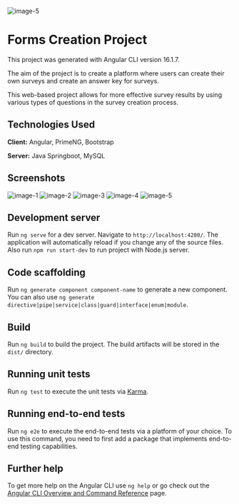 ![image-5](https://github.com/KutayTunaa/Angular_NodeJs_Annotation_Webcam_Project/assets/113691691/24fd98e3-fd4c-4733-9901-5356f74dab4c)
# Forms Creation Project

This project was generated with Angular CLI version 16.1.7.

The aim of the project is to create a platform where users can create their own surveys and create an answer key for surveys. 

This web-based project allows for more effective survey results by using various types of questions in the survey creation process.

## Technologies Used

**Client:** Angular, PrimeNG, Bootstrap

**Server:** Java Springboot, MySQL
  
## Screenshots
![image-1](https://github.com/KutayTunaa/Angular_NodeJs_Annotation_Webcam_Project/assets/113691691/cd4a3097-e055-4936-b6d4-7b759470d146)
![image-2](https://github.com/KutayTunaa/Angular_NodeJs_Annotation_Webcam_Project/assets/113691691/7ee691b1-a7eb-487d-bc9d-105f123a6c59)
![image-3](https://github.com/KutayTunaa/Angular_NodeJs_Annotation_Webcam_Project/assets/113691691/c620ce7f-8e07-409e-be48-ff8aefeda1a6)
![image-4](https://github.com/KutayTunaa/Angular_NodeJs_Annotation_Webcam_Project/assets/113691691/f116e884-9495-4d33-b997-b1f7fb26df69)
![image-5](https://github.com/KutayTunaa/Angular_NodeJs_Annotation_Webcam_Project/assets/113691691/c44196c8-917f-4480-a18d-34428a966a6c)


## Development server

Run `ng serve` for a dev server. Navigate to `http://localhost:4200/`. The application will automatically reload if you change any of the source files. Also run `npm run start-dev` to run project with Node.js server.

## Code scaffolding

Run `ng generate component component-name` to generate a new component. You can also use `ng generate directive|pipe|service|class|guard|interface|enum|module`.

## Build

Run `ng build` to build the project. The build artifacts will be stored in the `dist/` directory.

## Running unit tests

Run `ng test` to execute the unit tests via [Karma](https://karma-runner.github.io).

## Running end-to-end tests

Run `ng e2e` to execute the end-to-end tests via a platform of your choice. To use this command, you need to first add a package that implements end-to-end testing capabilities.

## Further help

To get more help on the Angular CLI use `ng help` or go check out the [Angular CLI Overview and Command Reference](https://angular.io/cli) page.
